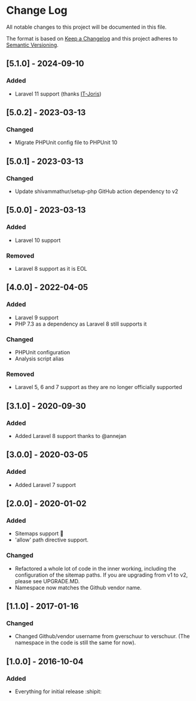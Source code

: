 # Change Log

All notable changes to this project will be documented in this file.

The format is based on [Keep a Changelog](http://keepachangelog.com/) and this project adheres to [Semantic Versioning](http://semver.org/).

## [5.1.0] - 2024-09-10

### Added

- Laravel 11 support (thanks [IT-Joris](https://github.com/IT-Joris))

## [5.0.2] - 2023-03-13

### Changed

- Migrate PHPUnit config file to PHPUnit 10

## [5.0.1] - 2023-03-13

### Changed

- Update shivammathur/setup-php GitHub action dependency to v2

## [5.0.0] - 2023-03-13

### Added

- Laravel 10 support

### Removed

- Laravel 8 support as it is EOL

## [4.0.0] - 2022-04-05

### Added

- Laravel 9 support
- PHP 7.3 as a dependency as Laravel 8 still supports it

### Changed

- PHPUnit configuration
- Analysis script alias
  
### Removed

- Laravel 5, 6 and 7 support as they are no longer officially supported
  
## [3.1.0] - 2020-09-30

### Added

- Added Laravel 8 support thanks to @annejan
  
## [3.0.0] - 2020-03-05

### Added

- Added Laravel 7 support
  
## [2.0.0] - 2020-01-02

### Added

- Sitemaps support 🤩
- 'allow' path directive support.

### Changed

- Refactored a whole lot of code in the inner working, including the configuration of the sitemap paths. If you are upgrading from v1 to v2, please see UPGRADE.MD.
- Namespace now matches the Github vendor name.

## [1.1.0] - 2017-01-16

### Changed

- Changed Github/vendor username from gverschuur to verschuur. (The namespace in the code is still the same for now).

## [1.0.0] - 2016-10-04

### Added

- Everything for initial release :shipit:
